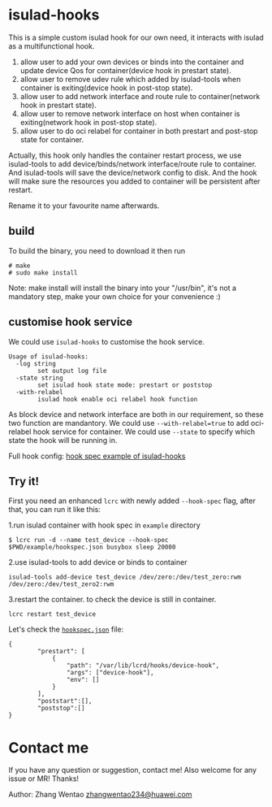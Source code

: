 # isulad-hooks

This is a simple custom isulad hook for our own need,
it interacts with isulad as a multifunctional hook.

 1. allow user to add your own devices or binds into the container and update device Qos for container(device hook in prestart state).
 2. allow user to remove udev rule which added by isulad-tools when container is exiting(device hook in post-stop state).
 3. allow user to add network interface and route rule to container(network hook in prestart state).
 4. allow user to remove network interface on host when container is exiting(network hook in post-stop state).
 5. allow user to do oci relabel for container in both prestart and post-stop state for container.

Actually, this hook only handles the container restart process, we use isulad-tools to
add device/binds/network interface/route rule to container. And isulad-tools will save the device/network config to disk.
And the hook will make sure the resources you added to container will be persistent after restart.

Rename it to your favourite name afterwards.

## build

To build the binary, you need to download it then run 

```
# make
# sudo make install
```

Note: make install will install the binary into your "/usr/bin",
it's not a mandatory step, make your own choice for your convenience :)


## customise hook service

We could use `isulad-hooks` to customise the hook service.
```
Usage of isulad-hooks:
  -log string
        set output log file
  -state string
        set isulad hook state mode: prestart or poststop
  -with-relabel
        isulad hook enable oci relabel hook function
```

As block device and network interface are both in our requirement, so these two function are mandantory.
We could use `--with-relabel=true` to add oci-relabel hook service for container.
We could use `--state` to specify which state the hook will be running in.

Full hook config:
[hook spec example of isulad-hooks](hooks/isulad-hooks/example/hookspec.json)

## Try it!

First you need an enhanced `lcrc` with newly added `--hook-spec` flag,
after that, you can run it like this:

1.run isulad container with hook spec in `example` directory

```
$ lcrc run -d --name test_device --hook-spec $PWD/example/hookspec.json busybox sleep 20000
```
2.use isulad-tools to add device or binds to container

```
isulad-tools add-device test_device /dev/zero:/dev/test_zero:rwm /dev/zero:/dev/test_zero2:rwm
```

3.restart the container. to check the device is still in container.

```
lcrc restart test_device
```

Let's check the [`hookspec.json`](example/hookspec.json) file:

```
{
        "prestart": [
            {
                "path": "/var/lib/lcrd/hooks/device-hook",
                "args": ["device-hook"],
                "env": []
            }
        ],
        "poststart":[],
        "poststop":[]
}
```

# Contact me

If you have any question or suggestion, contact me!
Also welcome for any issue or MR! Thanks!

Author: Zhang Wentao <zhangwentao234@huawei.com>
